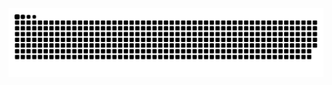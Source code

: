 <picture>
    <source media="(prefers-color-scheme: dark)" srcset="https://raw.githubusercontent.com/playitsafe/playitsafe/output/github-contribution-grid-snake-dark.svg">
    <source media="(prefers-color-scheme: light)" srcset="https://raw.githubusercontent.com/playitsafe/playitsafe/output/github-contribution-grid-snake.svg">
    <img alt="github contribution grid snake animation" src="https://raw.githubusercontent.com/playitsafe/playitsafe/output/github-contribution-grid-snake.svg">
    <br />
</picture>

